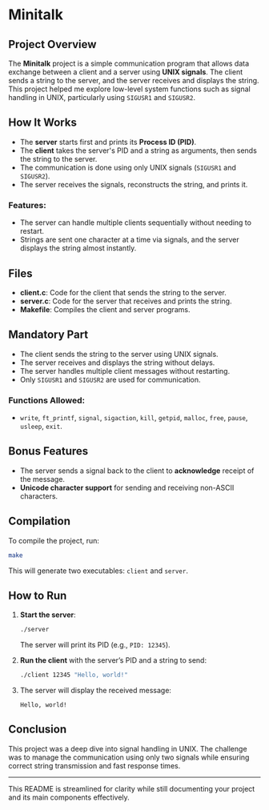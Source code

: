 # Minitalk

## Project Overview

The **Minitalk** project is a simple communication program that allows data exchange between a client and a server using **UNIX signals**. The client sends a string to the server, and the server receives and displays the string. This project helped me explore low-level system functions such as signal handling in UNIX, particularly using `SIGUSR1` and `SIGUSR2`.

## How It Works

- The **server** starts first and prints its **Process ID (PID)**.
- The **client** takes the server's PID and a string as arguments, then sends the string to the server.
- The communication is done using only UNIX signals (`SIGUSR1` and `SIGUSR2`).
- The server receives the signals, reconstructs the string, and prints it.

### Features:
- The server can handle multiple clients sequentially without needing to restart.
- Strings are sent one character at a time via signals, and the server displays the string almost instantly.

## Files

- **client.c**: Code for the client that sends the string to the server.
- **server.c**: Code for the server that receives and prints the string.
- **Makefile**: Compiles the client and server programs.

## Mandatory Part

- The client sends the string to the server using UNIX signals.
- The server receives and displays the string without delays.
- The server handles multiple client messages without restarting.
- Only `SIGUSR1` and `SIGUSR2` are used for communication.

### Functions Allowed:
- `write`, `ft_printf`, `signal`, `sigaction`, `kill`, `getpid`, `malloc`, `free`, `pause`, `usleep`, `exit`.

## Bonus Features
- The server sends a signal back to the client to **acknowledge** receipt of the message.
- **Unicode character support** for sending and receiving non-ASCII characters.

## Compilation

To compile the project, run:
```bash
make
```

This will generate two executables: `client` and `server`.

## How to Run

1. **Start the server**:
   ```bash
   ./server
   ```
   The server will print its PID (e.g., `PID: 12345`).

2. **Run the client** with the server’s PID and a string to send:
   ```bash
   ./client 12345 "Hello, world!"
   ```

3. The server will display the received message:
   ```
   Hello, world!
   ```

## Conclusion

This project was a deep dive into signal handling in UNIX. The challenge was to manage the communication using only two signals while ensuring correct string transmission and fast response times.

--- 

This README is streamlined for clarity while still documenting your project and its main components effectively.